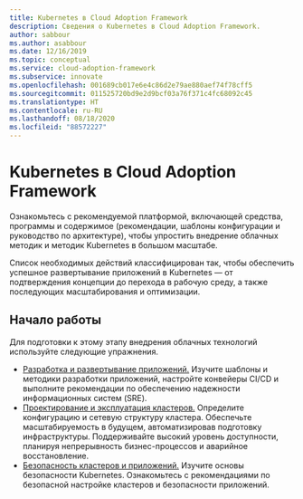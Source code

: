 ```yaml
---
title: Kubernetes в Cloud Adoption Framework
description: Сведения о Kubernetes в Cloud Adoption Framework.
author: sabbour
ms.author: asabbour
ms.date: 12/16/2019
ms.topic: conceptual
ms.service: cloud-adoption-framework
ms.subservice: innovate
ms.openlocfilehash: 001689cb017e6e4c86d2e79ae880aef74f78cff5
ms.sourcegitcommit: 011525720bd9e2d9bcf03a76f371c4fc68092c45
ms.translationtype: HT
ms.contentlocale: ru-RU
ms.lasthandoff: 08/18/2020
ms.locfileid: "88572227"
---
```

<!-- cSpell:ignore asabbour sabbour -->

# <a name="kubernetes-in-the-cloud-adoption-framework"></a>Kubernetes в Cloud Adoption Framework

Ознакомьтесь с рекомендуемой платформой, включающей средства, программы и содержимое (рекомендации, шаблоны конфигурации и руководство по архитектуре), чтобы упростить внедрение облачных методик и методик Kubernetes в большом масштабе.

Список необходимых действий классифицирован так, чтобы обеспечить успешное развертывание приложений в Kubernetes — от подтверждения концепции до перехода в рабочую среду, а также последующих масштабирования и оптимизации.

## <a name="get-started"></a>Начало работы

Для подготовки к этому этапу внедрения облачных технологий используйте следующие упражнения.

- [Разработка и развертывание приложений.](./application-development.md) Изучите шаблоны и методики разработки приложений, настройте конвейеры CI/CD и выполните рекомендации по обеспечению надежности информационных систем (SRE).
- [Проектирование и эксплуатация кластеров.](./cluster-design-operations.md) Определите конфигурацию и сетевую структуру кластера. Обеспечьте масштабируемость в будущем, автоматизировав подготовку инфраструктуры. Поддерживайте высокий уровень доступности, планируя непрерывность бизнес-процессов и аварийное восстановление.
- [Безопасность кластеров и приложений.](./cluster-application-security.md) Изучите основы безопасности Kubernetes. Ознакомьтесь с рекомендациями по безопасной настройке кластеров и безопасности приложений.
